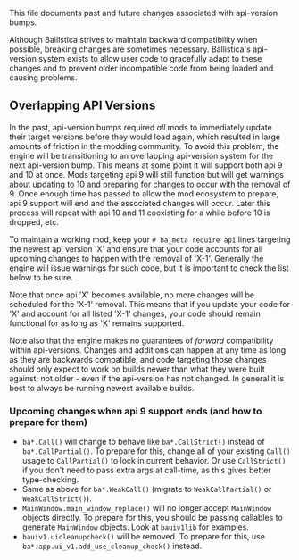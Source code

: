 This file documents past and future changes associated with api-version bumps.

Although Ballistica strives to maintain backward compatibility when possible,
breaking changes are sometimes necessary. Ballistica's api-version system exists
to allow user code to gracefully adapt to these changes and to prevent older
incompatible code from being loaded and causing problems.

## Overlapping API Versions
In the past, api-version bumps required *all* mods to immediately update their
target versions before they would load again, which resulted in large amounts of
friction in the modding community. To avoid this problem, the engine will be
transitioning to an overlapping api-version system for the next api-version
bump. This means at some point it will support both api 9 and 10 at once. Mods
targeting api 9 will still function but will get warnings about updating to 10
and preparing for changes to occur with the removal of 9. Once enough time has
passed to allow the mod ecosystem to prepare, api 9 support will end and the
associated changes will occur. Later this process will repeat with api 10 and 11
coexisting for a while before 10 is dropped, etc.

To maintain a working mod, keep your `# ba_meta require api` lines targeting the
newest api version 'X' and ensure that your code accounts for all upcoming
changes to happen with the removal of 'X-1'. Generally the engine will issue
warnings for such code, but it is important to check the list below to be sure.

Note that once api 'X' becomes available, no more changes will be scheduled for
the 'X-1' removal. This means that if you update your code for 'X' and account
for all listed 'X-1' changes, your code should remain functional for as long as
'X' remains supported.

Note also that the engine makes no guarantees of *forward* compatibility within
api-versions. Changes and additions can happen at any time as long as they are
backwards compatible, and code targeting those changes should only expect to
work on builds newer than what they were built against; not older - even if the
api-version has not changed. In general it is best to always be running newest
available builds.

### Upcoming changes when api 9 support ends (and how to prepare for them)
- `ba*.Call()` will change to behave like `ba*.CallStrict()` instead of
  `ba*.CallPartial()`. To prepare for this, change all of your existing `Call()`
  usage to `CallPartial()` to lock in current behavior. Or use `CallStrict()` if
  you don't need to pass extra args at call-time, as this gives better
  type-checking.
- Same as above for `ba*.WeakCall()` (migrate to `WeakCallPartial()` or
  `WeakCallStrict()`).
- `MainWindow.main_window_replace()` will no longer accept `MainWindow` objects
  directly. To prepare for this, you should be passing callables to generate
  `MainWindow` objects. Look at `bauiv1lib` for examples.
- `bauiv1.uicleanupcheck()` will be removed. To prepare for this, use
  `ba*.app.ui_v1.add_use_cleanup_check()` instead.

